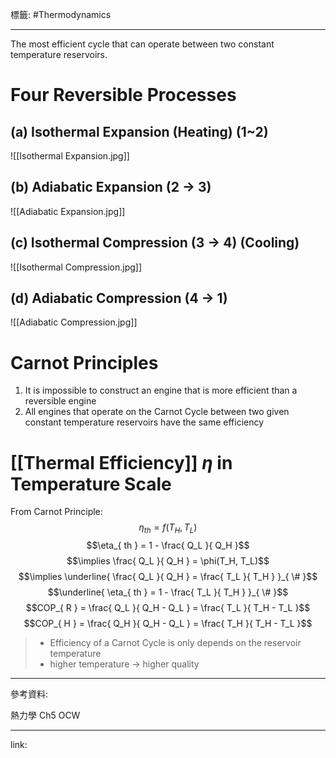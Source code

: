 標籤: #Thermodynamics 

---

The most efficient cycle that can operate between two constant temperature reservoirs.

# Four Reversible Processes

## (a) Isothermal Expansion (Heating) (1~2)

![[Isothermal Expansion.jpg]]

## (b) Adiabatic Expansion (2 $\rightarrow$ 3)

![[Adiabatic Expansion.jpg]]

## (c) Isothermal Compression (3 $\rightarrow$ 4) (Cooling)

![[Isothermal Compression.jpg]]

## (d) Adiabatic Compression (4 $\rightarrow$ 1)

![[Adiabatic Compression.jpg]]

# Carnot Principles

1. It is impossible to construct an engine that is more efficient than a reversible engine
2. All engines that operate on the Carnot Cycle between two given constant temperature reservoirs have the same efficiency

# [[Thermal Efficiency]] $\eta$ in Temperature Scale

From Carnot Principle: 
$$\eta_{ th } = f(T_H, T_L)$$
$$\eta_{ th } = 1 - \frac{ Q_L }{ Q_H }$$
$$\implies \frac{ Q_L }{ Q_H } = \phi(T_H, T_L)$$
$$\implies \underline{ \frac{ Q_L }{ Q_H } = \frac{ T_L }{ T_H } }_{ \# }$$
$$\underline{ \eta_{ th } = 1 - \frac{ T_L }{ T_H } }_{ \# }$$
$$COP_{ R } = \frac{ Q_L }{ Q_H - Q_L } = \frac{ T_L }{ T_H - T_L }$$
$$COP_{ H } = \frac{ Q_H }{ Q_H - Q_L } = \frac{ T_H }{ T_H - T_L }$$

> - Efficiency of a Carnot Cycle is only depends on the reservoir temperature
> - higher temperature $\rightarrow$ higher quality

---

參考資料:

熱力學 Ch5 OCW

---

link:

